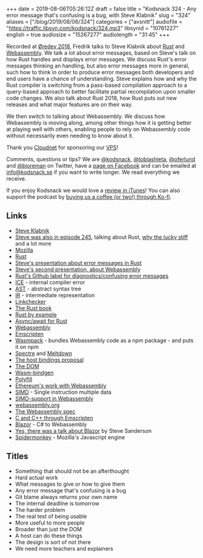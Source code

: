 +++
date = 2019-08-06T05:26:12Z
draft = false
title = "Kodsnack 324 - Any error message that's confusing is a bug, with Steve Klabnik"
slug = "324"
aliases = ["/blog/2019/08/06/324"]
categories = ["avsnitt"]
audiofile = "https://traffic.libsyn.com/kodsnack/324.mp3"
libsynid = "10761227"
english = true
audiosize = "15267277"
audiolength = "31:45"
+++

Recorded at [Øredev 2018](https://oredev.org/2018/home), Fredrik talks to Steve Klabnik about [Rust](https://en.wikipedia.org/wiki/Rust_%28programming_language%29) and [Webassembly](https://en.wikipedia.org/wiki/WebAssembly). We talk a lot about error messages, based on Steve's talk on how Rust handles and displays error messages. We discuss Rust's error messages thinking an handling, but also error messages more in general, such how to think in order to produce error messages both developers and end users have a chance of understanding. Steve explains how and why the Rust compiler is switching from a pass-based compilation approach to a query-based approach to better facilitate partial recompilation upon smaller code changes. We also talk about Rust 2018, how Rust puts out new releases and what major features are on their way.

We then switch to talking about Webassembly. We discuss how Webassembly is moving along, among other things how it is getting better at playing well with others, enabling people to rely on Webassembly code without necessarily even needing to know about it.

Thank you [Cloudnet](http://www.cloudnet.se) for sponsoring our [VPS](http://en.wikipedia.org/wiki/Virtual_private_server)!

Comments, questions or tips? We are [@kodsnack](https://www.twitter.com/kodsnack), [@tobiashieta](https://www.twitter.com/tobiashieta), [@oferlund](https://www.twitter.com/oferlund) and [@bjoreman](https://www.twitter.com/bjoreman) on Twitter, have a [page on Facebook](https://www.facebook.com/kodsnack) and can be emailed at [info@kodsnack.se](mailto:info@kodsnack.se) if you want to write longer. We read everything we receive.

If you enjoy Kodsnack we would love a [review in iTunes](http://itunes.apple.com/se/podcast/kodsnack/id561631498?l=en)! You can also support the podcast by <a href="https://ko-fi.com/kodsnack" rel="payment">buying us a coffee (or two!) through Ko-fi</a>.

## Links ##
* [Steve Klabnik](https://www.steveklabnik.com/)
* [Steve was also in episode 245](https://kodsnack.se/international/245/), talking about Rust, [why the lucky stiff](https://en.wikipedia.org/wiki/Why_the_lucky_stiff) and a lot more
* [Mozilla](https://en.wikipedia.org/wiki/Mozilla)
* [Rust](https://en.wikipedia.org/wiki/Rust_%28programming_language%29)
* [Steve's presentation about error messages in Rust](https://vimeo.com/302600508)
* [Steve's second presentation, about Webassembly](https://vimeo.com/311650225)
* [Rust's Github label for diagnostics/confusing error messages](https://github.com/rust-lang/rust/labels/A-diagnostics)
* [ICE](https://rust-lang.github.io/rustc-guide/compiler-debugging.html) - internal compiler error
* [AST](https://en.wikipedia.org/wiki/Abstract_syntax_tree) - abstract syntax tree
* [IR](https://en.wikipedia.org/wiki/Intermediate_representation) - intermediate representation
* [Linkchecker](https://github.com/rust-lang/rust/tree/master/src/tools/linkchecker)
* [The Rust book](https://doc.rust-lang.org/book/)
* [Rust by example](https://doc.rust-lang.org/stable/rust-by-example/)
* [Async/await for Rust](https://rust-lang.github.io/async-book/)
* [Webassembly](https://en.wikipedia.org/wiki/WebAssembly)
* [Emscripten](https://en.wikipedia.org/wiki/Emscripten)
* [Wasmpack](https://rustwasm.github.io/wasm-pack/) - bundles Webassembly code as a npm package - and puts it on npm
* [Spectre](https://en.wikipedia.org/wiki/Spectre_%28security_vulnerability%29) and [Meltdown](https://en.wikipedia.org/wiki/Meltdown_%28security_vulnerability%29)
* [The host bindings proposal](https://github.com/WebAssembly/webidl-bindings)
* [The DOM](https://en.wikipedia.org/wiki/Document_Object_Model)
* [Wasm-bindgen](https://github.com/rustwasm/wasm-bindgen)
* [Polyfill](https://en.wikipedia.org/wiki/Polyfill_%28programming%29)
* [Ethereum's work with Webassembly](https://github.com/ewasm)
* [SIMD](https://en.wikipedia.org/wiki/SIMD) - Single instruction multiple data
* [SIMD-support in Webassembly](https://github.com/WebAssembly/simd/blob/master/proposals/simd/SIMD.md)
* [webassembly.org](https://webassembly.org/)
* [The Webassembly spec](https://webassembly.github.io/spec/core/index.html)
* [C and C++ through Emscripten](https://medium.com/@tdeniffel/pragmatic-compiling-from-c-to-webassembly-a-guide-a496cc5954b8)
* [Blazor](https://dotnet.microsoft.com/apps/aspnet/web-apps/client) - C# to Webassembly
* [Yes, there was a talk about Blazor](https://vimeo.com/302686555) by Steve Sanderson
* [Spidermonkey](https://developer.mozilla.org/en-US/docs/Mozilla/Projects/SpiderMonkey) - Mozilla's Javascript engine

## Titles ##
* Something that should not be an afterthought
* Hard actual work
* What messages to give or how to give them
* Any error message that's confusing is a bug
* Git blame always returns your own name
* The internal deadline is tomorrow
* The harder problem
* The real test of being usable
* More useful to more people
* Broader than just the DOM
* A host can do these things
* The design is sort of not there
* We need more teachers and explainers